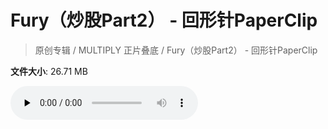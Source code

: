# Fury（炒股Part2） - 回形针PaperClip

> 原创专辑 / MULTIPLY 正片叠底 / Fury（炒股Part2） - 回形针PaperClip

**文件大小**: 26.71 MB

<audio preload="none" controls><source src="https://file.hsyhx.top/video/原创专辑/MULTIPLY 正片叠底/Fury（炒股Part2） - 回形针PaperClip.flac" type="audio/mpeg">🤔 您的浏览器不支持此音频格式</audio>